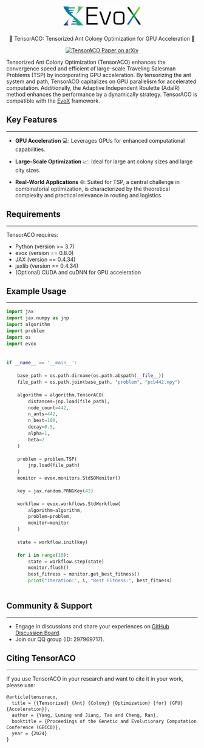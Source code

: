 <h1 align="center">
  <a href="https://github.com/EMI-Group/evox">
  <picture>
    <source media="(prefers-color-scheme: dark)" srcset="./assets/evox_logo_dark.png">
    <source media="(prefers-color-scheme: light)" srcset="./assets/evox_logo_light.png">
      <img alt="EvoX Logo" height="50" src="./assets/evox_logo_light.png">
  </picture>
  </a> 
  <br>
</h1>

<p align="center">
🌟 TensorACO: Tensorized Ant Colony Optimization for GPU Acceleration 🌟
</p>


<p align="center">
  <a href="http://arxiv.org/abs/2404.04895">
    <img src="https://img.shields.io/badge/paper-arxiv-red?style=for-the-badge" alt="TensorACO Paper on arXiv">
  </a>
</p>
Tensorized Ant Colony Optimization (TensorACO) enhances the convergence speed and efficient of large-scale Traveling Salesman Problems (TSP) by incorporating GPU acceleration.  By tensorizing the ant system and path, TensorACO capitalizes on GPU parallelism for accelerated computation. Additionally, the Adaptive Independent Roulette (AdaIR) method enhances the performance by a dynamically strategy. TensorACO is compatible with the <a href="https://github.com/EMI-Group/evox">EvoX</a> framework.

## Key Features

---

- **GPU Acceleration** 💻: Leverages GPUs for enhanced computational capabilities.

- **Large-Scale Optimization** 📈: Ideal for large ant colony sizes and large city sizes.

- **Real-World Applications** 🌐: Suited for TSP, a central challenge in combinatorial optimization, is characterized by the theoretical complexity and practical relevance in routing and logistics.

## Requirements

---

TensorACO requires:

- Python (version >= 3.7)
- evox (version == 0.8.0)
- JAX (version == 0.4.34)
- jaxlib (version == 0.4.34)
- (Optional) CUDA and cuDNN for GPU acceleration

## Example Usage

---

```python
import jax
import jax.numpy as jnp
import algorithm
import problem
import os
import evox


if __name__ == '__main__':

    base_path = os.path.dirname(os.path.abspath(__file__))  
    file_path = os.path.join(base_path, "problem", "pcb442.npy") 

    algorithm = algorithm.TensorACO(
        distances=jnp.load(file_path),
        node_count=442,
        n_ants=442,
        n_best=100,
        decay=0.5,
        alpha=1,
        beta=2
    )

    problem = problem.TSP(
        jnp.load(file_path)
    )
    monitor = evox.monitors.StdSOMonitor()

    key = jax.random.PRNGKey(42)

    workflow = evox.workflows.StdWorkflow(
        algorithm=algorithm,
        problem=problem,
        monitor=monitor
    )

    state = workflow.init(key)

    for i in range(10):
        state = workflow.step(state)
        monitor.flush()
        best_fitness = monitor.get_best_fitness()
        print("Iteration:", i, "Best Fitness:", best_fitness)



```

## Community & Support

---

- Engage in discussions and share your experiences on [GitHub Discussion Board](https://github.com/EMI-Group/evox/discussions).
- Join our QQ group (ID: 297969717).

## Citing TensorACO

---

If you use TensorACO in your research and want to cite it in your work, please use:

```
@article{tensoraco,
  title = {{Tensorized} {Ant} {Colony} {Optimization} {for} {GPU} {Acceleration}},
  author = {Yang, Luming and Jiang, Tao and Cheng, Ran},
  booktitle = {Proceedings of the Genetic and Evolutionary Computation Conference (GECCO)},
  year = {2024}
}
```
